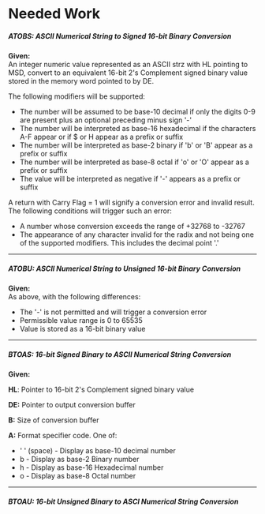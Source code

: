 # Needed Work



##### ATOBS:  ASCII Numerical String to Signed 16-bit Binary Conversion
**Given:**  
An integer numeric value represented as an ASCII strz with HL pointing to MSD, 
convert to an equivalent 16-bit 2's Complement signed binary value stored in the
memory word pointed to by DE.

The following modifiers will be supported:
* The number will be assumed to be base-10 decimal if only the digits 0-9 are present plus an optional preceding minus sign '-'
* The number will be interpreted as base-16 hexadecimal if the characters A-F appear or if $ or H appear as a prefix or suffix
* The number will be interpreted as base-2 binary if 'b' or 'B' appear as a prefix or suffix
* The number will be interpreted as base-8 octal if 'o' or 'O' appear as a prefix or suffix
* The value will be interpreted as negative if '-' appears as a prefix or suffix

A return with Carry Flag = 1 will signify a conversion error and invalid result.
The following conditions will trigger such an error:
* A number whose conversion exceeds the range of +32768 to -32767
* The appearance of any character invalid for the radix and not being one of the supported modifiers.
This includes the decimal point '.'

---
##### ATOBU:  ASCII Numerical String to Unsigned 16-bit Binary Conversion
**Given:**  
As above, with the following differences:
* The '-' is not permitted and will trigger a conversion error
* Permissible value range is 0 to 65535
* Value is stored as a 16-bit binary value

---
##### BTOAS:  16-bit Signed Binary to ASCII Numerical String Conversion
**Given:**

**HL**:  Pointer to 16-bit 2's Complement signed binary value

**DE:**  Pointer to output conversion buffer

**B:**  Size of conversion buffer

**A:**  Format specifier code.  One of:
* ' '  (space) - Display as base-10 decimal number
* b - Display as base-2 Binary number
* h - Display as base-16 Hexadecimal number
* o - Display as base-8 Octal number
---
##### BTOAU: 16-bit Unsigned Binary to ASCI Numerical String Conversion
